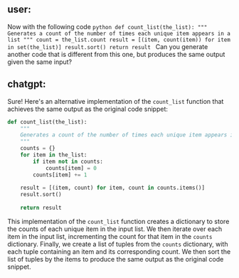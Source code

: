 

## user: 

Now with the following code
    ```python
    def count_list(the_list):
    """
    Generates a count of the number of times each unique item appears in a list
    """
    count = the_list.count
    result = [(item, count(item)) for item in set(the_list)]
    result.sort()
    return result
    ```
    Can you generate another code that is different from this one, but produces the same output given the same input?

## chatgpt: 

Sure! Here's an alternative implementation of the `count_list` function that achieves the same output as the original code snippet:

```python
def count_list(the_list):
    """
    Generates a count of the number of times each unique item appears in a list
    """
    counts = {}
    for item in the_list:
        if item not in counts:
            counts[item] = 0
        counts[item] += 1
        
    result = [(item, count) for item, count in counts.items()]
    result.sort()
    
    return result
```

This implementation of the `count_list` function creates a dictionary to store the counts of each unique item in the input list. We then iterate over each item in the input list, incrementing the count for that item in the `counts` dictionary. Finally, we create a list of tuples from the `counts` dictionary, with each tuple containing an item and its corresponding count. We then sort the list of tuples by the items to produce the same output as the original code snippet.